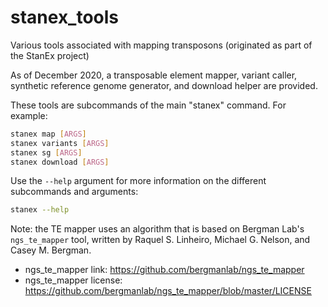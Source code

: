 # stanex_tools
Various tools associated with mapping transposons (originated as part of the StanEx project)

As of December 2020, a transposable element mapper, variant caller, synthetic reference genome generator, and download helper are provided.

These tools are subcommands of the main "stanex" command. For example:

```bash
stanex map [ARGS]
stanex variants [ARGS]
stanex sg [ARGS]
stanex download [ARGS]
```

Use the `--help` argument for more information on the different subcommands and arguments:

```bash
stanex --help
```

Note: the TE mapper uses an algorithm that is based on Bergman Lab's `ngs_te_mapper` tool, written by Raquel S. Linheiro, Michael G. Nelson, and Casey M. Bergman.

- ngs_te_mapper link: https://github.com/bergmanlab/ngs_te_mapper
- ngs_te_mapper license: https://github.com/bergmanlab/ngs_te_mapper/blob/master/LICENSE